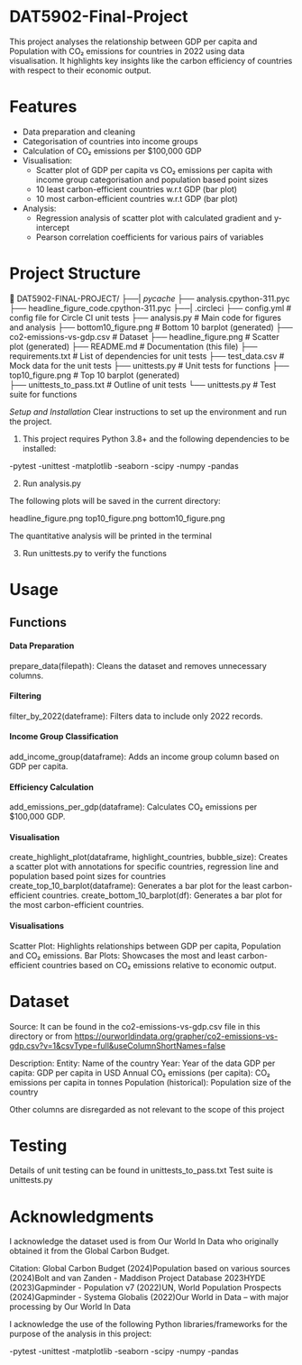 # DAT5902-Final-Project

This project analyses the relationship between GDP per capita and Population with CO₂ emissions for countries in 2022 using data visualisation. It highlights key insights like the carbon efficiency of countries with respect to their economic output.

# Features
- Data preparation and cleaning
- Categorisation of countries into income groups
- Calculation of CO₂ emissions per $100,000 GDP
- Visualisation:
  - Scatter plot of GDP per capita vs CO₂ emissions per capita with income group categorisation and population based point sizes
  - 10 least carbon-efficient countries w.r.t GDP (bar plot)
  - 10 most carbon-efficient countries w.r.t GDP (bar plot)
- Analysis:
  - Regression analysis of scatter plot with calculated gradient and y-intercept
  - Pearson correlation coefficients for various pairs of variables

# Project Structure 
📂 DAT5902-FINAL-PROJECT/ 
├──| _pycache_ 
   ├── analysis.cpython-311.pyc
   ├── headline_figure_code.cpython-311.pyc
├──| .circleci 
   ├── config.yml # config file for Circle CI unit tests
├── analysis.py # Main code for figures and analysis 
├── bottom10_figure.png # Bottom 10 barplot (generated)
├── co2-emissions-vs-gdp.csv # Dataset 
├── headline_figure.png # Scatter plot (generated)
├── README.md # Documentation (this file)
├── requirements.txt # List of dependencies for unit tests
├── test_data.csv # Mock data for the unit tests
├── unittests.py # Unit tests for functions 
├── top10_figure.png # Top 10 barplot (generated)  
├── unittests_to_pass.txt # Outline of unit tests
└── unittests.py # Test suite for functions

*Setup and Installation* Clear instructions to set up the environment and run the project.

1. This project requires Python 3.8+ and the following dependencies to be installed:

  -pytest
  -unittest
  -matplotlib
  -seaborn
  -scipy
  -numpy
  -pandas

2. Run analysis.py

The following plots will be saved in the current directory:

headline_figure.png
top10_figure.png
bottom10_figure.png

The quantitative analysis will be printed in the terminal

3. Run unittests.py to verify the functions

# Usage

## Functions
#### Data Preparation
prepare_data(filepath): Cleans the dataset and removes unnecessary columns.

#### Filtering
filter_by_2022(dateframe): Filters data to include only 2022 records.

#### Income Group Classification
add_income_group(dataframe): Adds an income group column based on GDP per capita.

#### Efficiency Calculation
add_emissions_per_gdp(dataframe): Calculates CO₂ emissions per $100,000 GDP.

#### Visualisation
create_highlight_plot(dataframe, highlight_countries, bubble_size): Creates a scatter plot with annotations for specific countries, regression line and population based point sizes for countries
create_top_10_barplot(dataframe): Generates a bar plot for the least carbon-efficient countries.
create_bottom_10_barplot(df): Generates a bar plot for the most carbon-efficient countries.

#### Visualisations
Scatter Plot: Highlights relationships between GDP per capita, Population and CO₂ emissions.
Bar Plots: Showcases the most and least carbon-efficient countries based on CO₂ emissions relative to economic output.


# Dataset 

Source: It can be found in the co2-emissions-vs-gdp.csv file in this directory or from https://ourworldindata.org/grapher/co2-emissions-vs-gdp.csv?v=1&csvType=full&useColumnShortNames=false

Description:
Entity: Name of the country
Year: Year of the data
GDP per capita: GDP per capita in USD
Annual CO₂ emissions (per capita): CO₂ emissions per capita in tonnes
Population (historical): Population size of the country

Other columns are disregarded as not relevant to the scope of this project

# Testing

Details of unit testing can be found in unittests_to_pass.txt
Test suite is unittests.py

# Acknowledgments

I acknowledge the dataset used is from Our World In Data who originally obtained it from the Global Carbon Budget. 

Citation: Global Carbon Budget (2024)Population based on various sources (2024)Bolt and van Zanden - Maddison Project Database 2023HYDE (2023)Gapminder - Population v7 (2022)UN, World Population Prospects (2024)Gapminder - Systema Globalis (2022)Our World in Data – with major processing by Our World In Data

I acknowledge the use of the following Python libraries/frameworks for the purpose of the analysis in this project:

  -pytest
  -unittest
  -matplotlib
  -seaborn
  -scipy
  -numpy
  -pandas